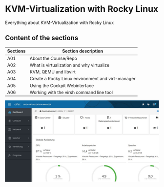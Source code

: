 # KVM-Virtualization with Rocky Linux
Everything about KVM-Virtualization with Rocky Linux

## Content of the sections

| Sections | Section description             |
|-----|-------------------------------------------|
| A01 | About the Course/Repo |
| A02 | What is virtualization and why virtualize |
| A03 | KVM, QEMU and libvirt |
| A04 | Create a Rocky Linux environment and virt-manager |
| A05 | Using the Cockpit Webinterface |
| A06 | Working with the virsh command line tool |


<img src="/README.JPG" alt="oVirt - Open Virtualization Manager">

